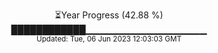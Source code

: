 <p align="center">
⏳Year Progress (42.88 %) <br>
████████████▁▁▁▁▁▁▁▁▁▁▁▁▁▁▁▁▁▁ <br>
<sub>Updated: Tue, 06 Jun 2023 12:03:03 GMT</sub>
</p>

